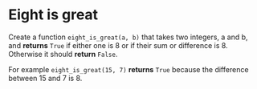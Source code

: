 # Eight is great

Create a function `eight_is_great(a, b)` that takes two integers, a and b, and **returns** `True` if either one is 8 or if their sum or difference is 8.
Otherwise it should **return** `False`.

For example `eight_is_great(15, 7)` **returns** `True` because the difference between 15 and 7 is 8.
